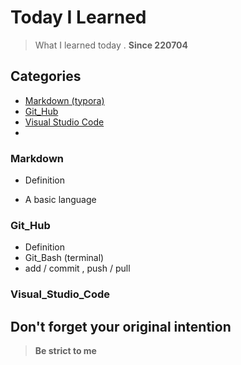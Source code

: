 # Today I Learned 

> What I learned today . 						**Since 220704**



## Categories

- [Markdown (typora)](#Markdown)
- [Git_Hub](#Git_Hub)
- [Visual Studio Code](#Visual_Studio_Code)
- 

   

### Markdown

- Definition

- A basic language

### Git_Hub

- Definition
- Git_Bash (terminal)
- add / commit , push / pull

### Visual_Studio_Code











## Don't forget your original intention

> **Be strict to me**

